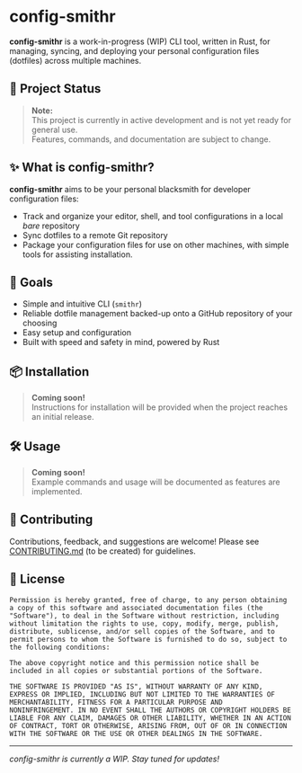 # config-smithr

**config-smithr** is a work-in-progress (WIP) CLI tool, written in Rust, for managing, syncing, and deploying your personal configuration files (dotfiles) across multiple machines.

## 🚧 Project Status

> **Note:**  
> This project is currently in active development and is not yet ready for general use.  
> Features, commands, and documentation are subject to change.

## ✨ What is config-smithr?

**config-smithr** aims to be your personal blacksmith for developer configuration files:

-  Track and organize your editor, shell, and tool configurations in a local _bare_ repository
-  Sync dotfiles to a remote Git repository
-  Package your configuration files for use on other machines, with simple tools for assisting installation.

## 🔨 Goals

-  Simple and intuitive CLI (`smithr`)
-  Reliable dotfile management backed-up onto a GitHub repository of your choosing
-  Easy setup and configuration
-  Built with speed and safety in mind, powered by Rust

## 📦 Installation

> **Coming soon!**  
> Instructions for installation will be provided when the project reaches an initial release.

## 🛠 Usage

> **Coming soon!**  
> Example commands and usage will be documented as features are implemented.

## 🤝 Contributing

Contributions, feedback, and suggestions are welcome! Please see [CONTRIBUTING.md](CONTRIBUTING.md) (to be created) for guidelines.

## 📄 License

```
Permission is hereby granted, free of charge, to any person obtaining
a copy of this software and associated documentation files (the
"Software"), to deal in the Software without restriction, including
without limitation the rights to use, copy, modify, merge, publish,
distribute, sublicense, and/or sell copies of the Software, and to
permit persons to whom the Software is furnished to do so, subject to
the following conditions:

The above copyright notice and this permission notice shall be
included in all copies or substantial portions of the Software.

THE SOFTWARE IS PROVIDED "AS IS", WITHOUT WARRANTY OF ANY KIND,
EXPRESS OR IMPLIED, INCLUDING BUT NOT LIMITED TO THE WARRANTIES OF
MERCHANTABILITY, FITNESS FOR A PARTICULAR PURPOSE AND
NONINFRINGEMENT. IN NO EVENT SHALL THE AUTHORS OR COPYRIGHT HOLDERS BE
LIABLE FOR ANY CLAIM, DAMAGES OR OTHER LIABILITY, WHETHER IN AN ACTION
OF CONTRACT, TORT OR OTHERWISE, ARISING FROM, OUT OF OR IN CONNECTION
WITH THE SOFTWARE OR THE USE OR OTHER DEALINGS IN THE SOFTWARE.
```

---

*config-smithr is currently a WIP. Stay tuned for updates!*

